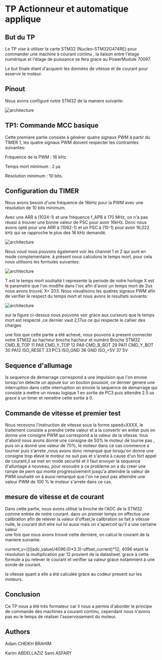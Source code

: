 # TP Actionneur et automatique applique


## But du TP 
Le TP vise à utiliser la carte STM32 (Nucleo-STM32G474RE) pour commander une machine à courant continu , la liaison entre l'étage numérique et l'étage de puissance se fera grace au PowerModule 70097.

Le but finale étant d'acquerir les données de vitesse et de courant pour asservir le moteur.

## Pinout
Nous avons configuré notre STM32 de la maniere suivante: 

![architecture](https://github.com/CBAdamENSEA/TP-Actionneur-et-Automatique/blob/master/images/Pinout.PNG)

## TP1: Commande MCC basique

Cette premiere partie consiste à générer quatre signaux PWM à partir du TIMER 1, les quatre signaux PWM doivent respecter les contraintes suivantes:

Fréquence de la PWM : 16 kHz

Temps mort minimum : 2 µs

Résolution minimum : 10 bits.

## Configuration du TIMER
Nous avons besoin d'une fréquence de 16kHz pour la PWM avec une résolution de 10 bits minimum. 

Avec une ARR à (1024-1) et une fréquence f_APB à 170 MHz, on n'a pas réussi à trouver une bonne valeur de PSC pour avoir 16kHz.
Donc nous avons opté pour une ARR à (1062-1) et un PSC à (10-1) pour avoir 16,022 kHz qui se rapproche le plus des 16 kHz demandé.


![architecture](https://github.com/CBAdamENSEA/TP-Actionneur-et-Automatique/blob/master/images/Configuration_timer.png)

Nous voud
nous pouvons également voir les channel 1 et 2 qui sont en mode complementaire. 
à présent nous calculons le temps mort, pour cela nous utilisons les formules suivantes: 

![architecture](https://github.com/CBAdamENSEA/TP-Actionneur-et-Automatique/blob/master/images/temps_mort.png)

T est le temps mort souhaité 
t represente la periode de notre horloge 
X est le parametre que l'on modifie dans l'ioc 
afin d'avoir un temps mort de 2us nous avons trouvé: X= 203. 
Nous visualisons les quatres signaux PWM afin de verifier le respect du temps mort et nous avons le resultats suivants: 

![architecture](https://github.com/CBAdamENSEA/TP-Actionneur-et-Automatique/blob/master/images/dead_time.png)

sur la figure ci-dessus nous pouvons voir gràce aux curseurs que le temps mort est respecté ,ce dernier vaut 2,17us ce qui respecte le cahier des charges 

une fois que cette partie a été achevé, nous pouvons à present connecter notre STM32 au hacheur 
broche hacheur et numéro		Broche STM32
CMD_B_TOP			11			PA8
CMD_Y_TOP			12			PA9
CMD_B_BOT			29			PA11
CMD_Y_BOT			30			PA12
ISO_RESET			33			PC3
ISO_GND				36			GND
ISO_+5V				37			5V

## Sequence d'allumage 
la sequence de demarrage correspond a une impulsion que l'on envoie lorsqu'on detecte un appuie sur un bouton poussoir, ce dernier genere une interruption 
dans cette interruption on envoie la sequence de demarrage qui consiste a mettre un niveau logique 1 en sortie de PC3 puis attendre 2.5 us grace a un timer et remettre cette sortie à 0. 


## Commande de vitesse et premier test
Nous recevons l'instruction de vitesse sous la forme speed=XXXX, le traitement consiste a prendre cette valeur et a la convertir en entier puis on donne une
consigne PWM qui correspond a la valeur de la vitesse. tous d'abord nous avons donné une consigne de 50% le moteur de tourne pas , puis on a donné une valeur de 70%,
le moteur dans ce cas commence a tourner puis s'arrete ,nous avons donc remarqué que lorsqu'on donne une consigne trop élevé le moteur ne suit pas et s'arrete à 
cause d'un fort appel de courant,il se met en mode securité et il faut envoyer la sequence d'allumage a nouveau, pour resoudre a ce probleme on a du creer une rampe de pwm qui monte progressivement jusqu'a atteindre la valeur de PWM souhaité 
on à aussi remarqué que l'on ne peut pas atteindre une valeur PWM de 100 % le moteur s'arrete dans ce cas. 

## mesure de vitesse et de courant 

Dans cette partie, nous avons utilisé la broche de l'ADC de la STM32 comme entrée de notre courant. 
dans un premier temps on effectue une calibration afin de relever la valeur d'offset,le calibration se fait à vitesse nulle, le courant doit etre nul lui aussi mais on s'apercoit qu'il a une certaine valeur  
une fois que nous avons trouvé cette derniere, on calcul le courant de la maniere suivante: 

current_v=((((adc_value)/4096.0)*3.3)-offset_current)*12;
4096 etant la résolution 
la multiplication par 12 provient de la datasheet. 
grace à cette formule a pu relever le courant et verifier sa valeur grace notamment à une sonde de courant. 

la vitesse quant a elle a été calculée gràce au codeur present sur les moteurs.

## Conclusion 

Ce TP nous a été trés formateur car il nous a permis d'aborder le principe de commande des machines a courant continu, cependant nous n'avons pas eu le temps de réaliser l'asservissement du moteur. 








## Authors

Adam CHEIKH BRAHIM

Karim ABDELLAZIZ
Sami ASFARY
	